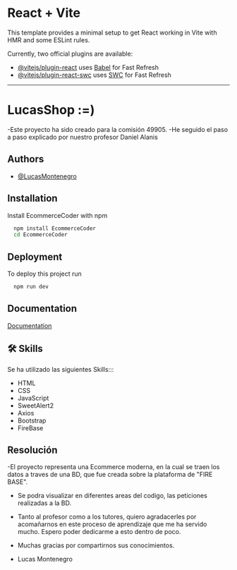 # React + Vite

This template provides a minimal setup to get React working in Vite with HMR and some ESLint rules.

Currently, two official plugins are available:

- [@vitejs/plugin-react](https://github.com/vitejs/vite-plugin-react/blob/main/packages/plugin-react/README.md) uses [Babel](https://babeljs.io/) for Fast Refresh
- [@vitejs/plugin-react-swc](https://github.com/vitejs/vite-plugin-react-swc) uses [SWC](https://swc.rs/) for Fast Refresh

--------------------------------------------------------------------------------------


# LucasShop :=)

-Este proyecto ha sido creado para la comisión 49905. 
-He seguido el paso a paso explicado por nuestro profesor Daniel Alanis


## Authors

- [@LucasMontenegro](https://github.com/lucasmonte07)


## Installation

Install EcommerceCoder with npm

```bash
  npm install EcommerceCoder
  cd EcommerceCoder
```
    
## Deployment

To deploy this project run

```bash
  npm run dev
```


## Documentation

[Documentation](https://linktodocumentation)


## 🛠 Skills
Se ha utilizado las siguientes Skills:::
- HTML
- CSS
- JavaScript
- SweetAlert2
- Axios
- Bootstrap
- FireBase

## Resolución

-El proyecto representa una Ecommerce moderna, en la cual se traen los datos a traves de una BD, que fue creada sobre la plataforma de "FIRE BASE". 

- Se podra visualizar en diferentes areas del codigo, las peticiones realizadas a la BD. 

- Tanto al profesor como a los tutores, quiero agradacerles por acomañarnos en este proceso de aprendizaje que me ha servido mucho.
Espero poder dedicarme a esto dentro de poco.

- Muchas gracias por compartirnos sus conocimientos. 

- Lucas Montenegro 